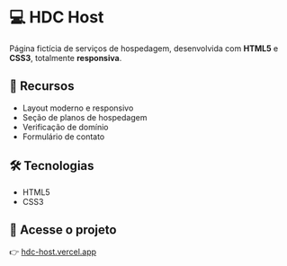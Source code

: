 <h1>💻 HDC Host</h1>

<p>Página fictícia de serviços de hospedagem, desenvolvida com <strong>HTML5</strong> e <strong>CSS3</strong>, totalmente <strong>responsiva</strong>.</p>

<h2>🚀 Recursos</h2>
<ul>
  <li>Layout moderno e responsivo</li>
  <li>Seção de planos de hospedagem</li>
  <li>Verificação de domínio</li>
  <li>Formulário de contato</li>
</ul>

<h2>🛠 Tecnologias</h2>
<ul>
  <li>HTML5</li>
  <li>CSS3</li>
</ul>

<h2>🔗 Acesse o projeto</h2>
<p>👉 <a href="https://projeto-hdc-host-one.vercel.app" target="_blank" rel="noopener noreferrer">hdc-host.vercel.app</a></p>
